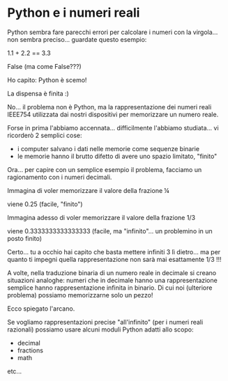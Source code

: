 # Python e i numeri reali

Python sembra fare parecchi errori per calcolare i numeri con la
virgola... non sembra preciso... guardate questo esempio:

1.1 + 2.2 == 3.3

False (ma come False???)

Ho capito: Python è scemo!

La dispensa è finita :)

No... il problema non è Python, ma la rappresentazione dei numeri reali
IEEE754 utilizzata dai nostri dispositivi per memorizzare un numero
reale.

Forse in prima l'abbiamo accennata... difficilmente l'abbiamo
studiata... vi ricorderò 2 semplici cose:

-   i computer salvano i dati nelle memorie come sequenze binarie
-   le memorie hanno il brutto difetto di avere uno spazio limitato,
    \"finito\"

Ora... per capire con un semplice esempio il problema, facciamo un
ragionamento con i numeri decimali.

Immagina di voler memorizzare il valore della frazione ¼

viene 0.25 (facile, \"finito\")

Immagina adesso di voler memorizzare il valore della frazione 1/3

viene 0.3333333333333333 (facile, ma \"infinito\"... un problemino in un
posto finito)

Certo... tu a occhio hai capito che basta mettere infiniti 3 lì
dietro... ma per quanto ti impegni quella rappresentazione non sarà mai
esattamente 1/3 !!!

A volte, nella traduzione binaria di un numero reale in decimale si
creano situazioni analoghe: numeri che in decimale hanno una
rappresentazione semplice hanno rappresentazione infinita in binario. Di
cui noi (ulteriore problema) possiamo memorizzarne solo un pezzo!

Ecco spiegato l'arcano.

Se vogliamo rappresentazioni precise \"all'infinito\" (per i numeri
reali razionali) possiamo usare alcuni moduli Python adatti allo scopo:

-   decimal
-   fractions
-   math

etc...
